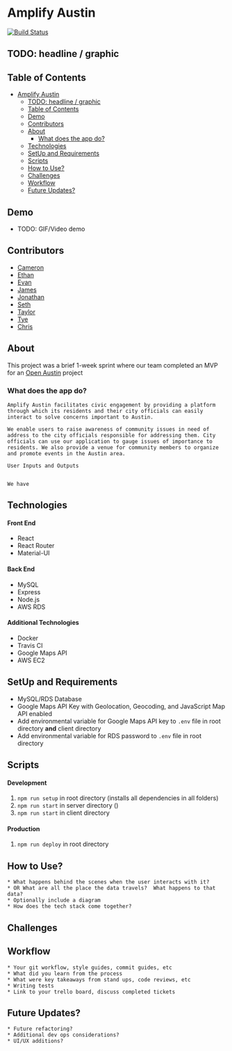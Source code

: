 # Amplify Austin
[![Build Status](https://travis-ci.com/hratx-blue-ocean/myatx-community.svg?branch=master)](https://travis-ci.com/hratx-blue-ocean/myatx-community)

## TODO: headline / graphic

## Table of Contents
- [Amplify Austin](#amplify-austin)
  - [TODO: headline / graphic](#todo-headline--graphic)
  - [Table of Contents](#table-of-contents)
  - [Demo](#demo)
  - [Contributors](#contributors)
  - [About](#about)
    - [What does the app do?](#what-does-the-app-do)
  - [Technologies](#technologies)
  - [SetUp and Requirements](#setup-and-requirements)
  - [Scripts](#scripts)
  - [How to Use?](#how-to-use)
  - [Challenges](#challenges)
  - [Workflow](#workflow)
  - [Future Updates?](#future-updates)

## Demo
* TODO: GIF/Video demo

## Contributors
* [Cameron](http://github.com/Cameron-Sobhani)
* [Ethan](http://github.com/ethanhogan)
* [Evan](http://github.com/Xenolithes)
* [James](http://github.com/jamesjamail)
* [Jonathan](https://github.com/jkeane889)
* [Seth](https://github.com/projectlewis)
* [Taylor](http://github.com/atgeorge11)
* [Tye](https://github.com/tyemacon)
* [Chris](https://gargoylepastures.com)

## About
This project was a brief 1-week sprint where our team completed an MVP for an [Open Austin](https://www.open-austin.org/) project

### What does the app do? 
    
    Amplify Austin facilitates civic engagement by providing a platform through which its residents and their city officials can easily interact to solve concerns important to Austin. 

    We enable users to raise awareness of community issues in need of address to the city officials responsible for addressing them. City officials can use our application to gauge issues of importance to residents. We also provide a venue for community members to organize and promote events in the Austin area.
    
    User Inputs and Outputs
    
    
    We have

## Technologies
#### Front End
* React
* React Router
* Material-UI
#### Back End
* MySQL
* Express
* Node.js
* AWS RDS
#### Additional Technologies
* Docker
* Travis CI
* Google Maps API
* AWS EC2
## SetUp and Requirements
* MySQL/RDS Database
* Google Maps API Key with Geolocation, Geocoding, and JavaScript Map API enabled
* Add environmental variable for Google Maps API key to `.env` file in root directory **and** client directory
* Add environmental variable for RDS password to `.env` file in root directory
## Scripts
#### Development
1. `npm run setup` in root directory (installs all dependencies in all folders)
1. `npm run start` in server directory ()
1. `npm run start` in client directory 
#### Production
1. `npm run deploy` in root directory
## How to Use?
    * What happens behind the scenes when the user interacts with it? 
    * OR What are all the place the data travels?  What happens to that data?
    * Optionally include a diagram
    * How does the tech stack come together?

## Challenges

## Workflow
    * Your git workflow, style guides, commit guides, etc
    * What did you learn from the process
    * What were key takeaways from stand ups, code reviews, etc
    * Writing tests
    * Link to your trello board, discuss completed tickets

## Future Updates?
    * Future refactoring?
    * Additional dev ops considerations?
    * UI/UX additions?
